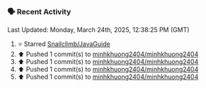 ### 🗣 Recent Activity

<!--RECENT_ACTIVITY:last_update-->
Last Updated: Monday, March 24th, 2025, 12:38:25 PM (GMT)
<!--RECENT_ACTIVITY:last_update_end-->
<!--RECENT_ACTIVITY:start-->
1. ⭐ Starred [Snailclimb/JavaGuide](https://github.com/Snailclimb/JavaGuide)<br>
2. ⬆️ Pushed 1 commit(s) to [minhkhuong2404/minhkhuong2404](https://github.com/minhkhuong2404/minhkhuong2404)<br>
3. ⬆️ Pushed 1 commit(s) to [minhkhuong2404/minhkhuong2404](https://github.com/minhkhuong2404/minhkhuong2404)<br>
4. ⬆️ Pushed 1 commit(s) to [minhkhuong2404/minhkhuong2404](https://github.com/minhkhuong2404/minhkhuong2404)<br>
5. ⬆️ Pushed 1 commit(s) to [minhkhuong2404/minhkhuong2404](https://github.com/minhkhuong2404/minhkhuong2404)<br>
<!--RECENT_ACTIVITY:end-->

